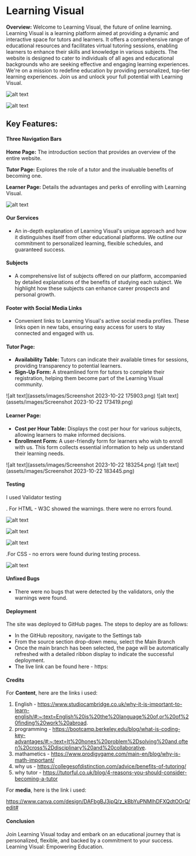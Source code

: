 # Learning Visual

**Overview:** Welcome to Learning Visual, the future of online learning. Learning Visual is a learning platform aimed at providing a dynamic and interactive space for tutors and learners. It offers a comprehensive range of educational resources and facilitates virtual tutoring sessions, enabling learners to enhance their skills and knowledge in various subjects. The website is designed to cater to individuals of all ages and educational backgrounds who are seeking effective and engaging learning experiences. We're on a mission to redefine education by providing personalized, top-tier learning experiences. Join us and unlock your full potential with Learning Visual.


![alt text](assets/images/nesthubtutor.png?raw=true)

![alt text](assets/images/nesthublearner.png?raw=true)


## Key Features:

#### Three Navigation Bars

**Home Page:** The introduction section that provides an overview of the entire website.

**Tutor Page:** Explores the role of a tutor and the invaluable benefits of becoming one.

**Learner Page:** Details the advantages and perks of enrolling with Learning Visual.

![alt text](assets/images/navigations.png)

#### Our Services

- An in-depth explanation of Learning Visual's unique approach and how it distinguishes itself from other educational platforms. We outline our commitment to           personalized learning, flexible schedules, and guaranteed success.

#### Subjects

- A comprehensive list of subjects offered on our platform, accompanied by detailed explanations of the benefits of studying each subject. We highlight how these subjects can enhance career prospects and personal growth.

#### Footer with Social Media Links

- Convenient links to Learning Visual's active social media profiles. These links open in new tabs, ensuring easy access for users to stay connected and engaged with us.

#### Tutor Page:

- **Availability Table:** Tutors can indicate their available times for sessions, providing transparency to potential learners.
- **Sign-Up Form:** A streamlined form for tutors to complete their registration, helping them become part of the Learning Visual community.

![alt text](assets/images/Screenshot 2023-10-22 175903.png)
![alt text](assets/images/Screenshot 2023-10-22 173419.png)

#### Learner Page:

- **Cost per Hour Table:** Displays the cost per hour for various subjects, allowing learners to make informed decisions.
- **Enrollment Form:** A user-friendly form for learners who wish to enroll with us. This form collects essential information to help us understand their learning needs.

![alt text](assets/images/Screenshot 2023-10-22 183254.png)
![alt text](assets/images/Screenshot 2023-10-22 183445.png)

#### Testing

I used Validator testing

. For HTML - W3C showed the warnings. there were no errors found.


![alt text](assets/images/learner-validator.png)

![alt text](assets/images/index-validator.png)

![alt text](assets/images/tutor-validator.png)


.For CSS - no errors were found during testing process.


![alt text](assets/images/cssvalidatorw3c.png)


#### Unfixed Bugs

- There were no bugs that were detected by the validators, only the warnings were found.

#### Deployment
The site was deployed to GitHub pages. The steps to deploy are as follows:

- In the GitHub repository, navigate to the Settings tab
- From the source section drop-down menu, select the Main Branch
- Once the main branch has been selected, the page will be automatically refreshed with a detailed ribbon display to indicate the successful deployment.
- The live link can be found here - https:

#### Credits

For **Content**, here are the links i used:

1. English - https://www.studiocambridge.co.uk/why-it-is-important-to-learn-english/#:~:text=English%20is%20the%20language%20of,or%20of%20finding%20work%20abroad.
2. programming - https://bootcamp.berkeley.edu/blog/what-is-coding-key-advantages/#:~:text=It%20hones%20problem%2Dsolving%20and,often%20cross%2Ddisciplinary%20and%20collaborative.
3. mathametics - https://www.prodigygame.com/main-en/blog/why-is-math-important/
4. why us - https://collegesofdistinction.com/advice/benefits-of-tutoring/
5. why tutor - https://tutorful.co.uk/blog/4-reasons-you-should-consider-becoming-a-tutor

For **media**, here is the link i used:

https://www.canva.com/design/DAFbgBJ3jpQ/z_kBbYuPNMIhDFXQdtOOrQ/edit#

#### Conclusion

Join Learning Visual today and embark on an educational journey that is personalized, flexible, and backed by a commitment to your success. Learning Visual: Empowering Education.
